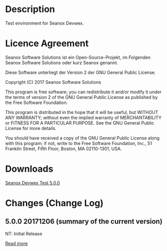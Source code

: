 # Description
Test environment for Seanox Devwex.


# Licence Agreement
Seanox Software Solutions ist ein Open-Source-Projekt, im Folgenden
Seanox Software Solutions oder kurz Seanox genannt.

Diese Software unterliegt der Version 2 der GNU General Public License.

Copyright (C) 2017 Seanox Software Solutions

This program is free software; you can redistribute it and/or modify it under
the terms of version 2 of the GNU General Public License as published by the
Free Software Foundation.

This program is distributed in the hope that it will be useful, but WITHOUT ANY
WARRANTY; without even the implied warranty of MERCHANTABILITY or FITNESS FOR A
PARTICULAR PURPOSE. See the GNU General Public License for more details.

You should have received a copy of the GNU General Public License along with
this program; if not, write to the Free Software Foundation, Inc., 51 Franklin
Street, Fifth Floor, Boston, MA 02110-1301, USA.


# Downloads
[Seanox Devwex Test 5.0.0](https://github.com/seanox/devwex-test/raw/master/releases/seanox-devwex-test-5.0.0.zip)  


# Changes (Change Log)
## 5.0.0 20171206 (summary of the current version)  
NT: Initial Release  

[Read more](https://raw.githubusercontent.com/seanox/devwex/master/CHANGES)
